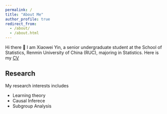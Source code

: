 ```yaml
---
permalink: /
title: "About Me"
author_profile: true
redirect_from: 
  - /about/
  - /about.html
---
```




Hi there 👋 I am Xiaowei Yin, a senior undergraduate student at the School of Statistics, Renmin University of China (RUC), majoring in Statistics. Here is my [CV](../assets/CV.pdf)

Research
-----

My research interests includes

- Learning theory
- Causal Inferece
- Subgroup Analysis

